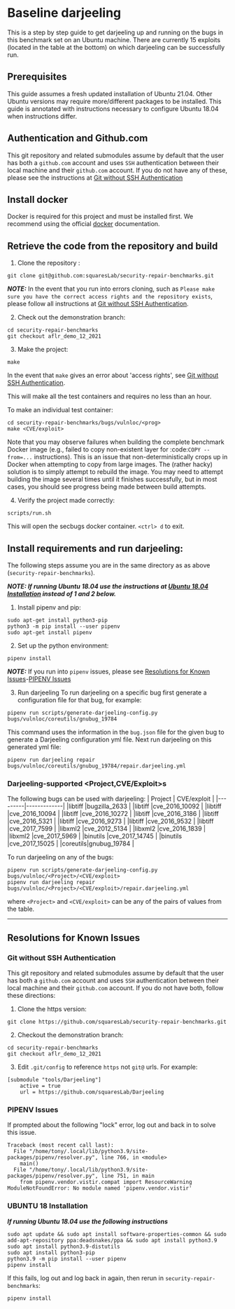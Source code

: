 # Baseline darjeeling
This is a step by step guide to get darjeeling up and running on the bugs in this benchmark set on an Ubuntu machine. There are currently 15 exploits (located in the table at the bottom) on which darjeeling can be successfully run. 

## Prerequisites
This guide assumes a fresh updated installation of Ubuntu 21.04. Other Ubuntu versions
may require more/different packages to be installed. This guide is annotated with
instructions necessary to configure Ubuntu 18.04 when instructions differ. 

## Authentication and Github.com
This git repository and related submodules assume by default that the user has both a `github.com` account and uses `SSH` authentication between their local machine and their `github.com` account. 
If you do not have any of these, please see the instructions at [Git without SSH Authentication](#git-without-ssh-authentication)

## Install docker
Docker is required for this project and must be installed first. We recommend using the official
[docker](https://docs.docker.com/engine/install/ubuntu/) documentation.
## Retrieve the code from the repository and build
1. Clone the repository :
~~~
git clone git@github.com:squaresLab/security-repair-benchmarks.git
~~~
***NOTE:*** In the event that you run into errors cloning, such as ```Please make sure you have the correct access rights and the repository exists```, please follow all instructions at [Git without SSH Authentication](#git-without-ssh-authentication).

2. Check out the demonstration branch:
~~~
cd security-repair-benchmarks
git checkout aflr_demo_12_2021
~~~

3. Make the project:
~~~
make
~~~
In the event that `make` gives an error about 'access rights', see [Git without SSH Authentication](#git-without-ssh-authentication).

This will make all the test containers and requires no less than an hour.

To make an individual test container: 
~~~
cd security-repair-benchmarks/bugs/vulnloc/<prog>
make <CVE/exploit>
~~~

Note that you may observe failures when building the complete benchmark Docker image
(e.g., failed to copy non-existent layer for :code:`COPY --from=...` instructions).
This is an issue that non-deterministically crops up in Docker when attempting to copy
from large images. The (rather hacky) solution is to simply attempt to rebuild the image.
You may need to attempt building the image several times until it finishes successfully,
but in most cases, you should see progress being made between build attempts.

4. Verify the project made correctly:
~~~
scripts/run.sh
~~~
This will open the secbugs docker container. `<ctrl> d` to exit.

## Install requirements and run darjeeling:
The following steps assume you are in the same directory as as above (`security-repair-benchmarks`).

***NOTE: If running Ubuntu 18.04 use the instructions at [Ubuntu 18.04 Installation](#ubuntu-18-installation) instead of 1 and 2 below.***
1. Install pipenv and pip:
~~~
sudo apt-get install python3-pip
python3 -m pip install --user pipenv
sudo apt-get install pipenv
~~~
2. Set up the python environment:
~~~
pipenv install
~~~
***NOTE:*** If you run into `pipenv` issues, please see [Resolutions for Known Issues](#resolutions-for-known-issues)-[PIPENV Issues](#pipenv-issues)

3. Run darjeeling
To run darjeeling on a specific bug first generate a configuration file for that bug, for example: 
~~~
pipenv run scripts/generate-darjeeling-config.py bugs/vulnloc/coreutils/gnubug_19784
~~~
This command uses the information in the `bug.json` file for the given bug to generate a Darjeeling 
configuration yml file. Next run darjeeling on this generated yml file:
~~~
pipenv run darjeeling repair bugs/vulnloc/coreutils/gnubug_19784/repair.darjeeling.yml
~~~
### Darjeeling-supported <Project,CVE/Exploit>s
The following bugs can be used with darjeeling:
| Project | CVE/exploit |
|---------|-------------|
|libtiff  |bugzilla_2633    |
|libtiff  |cve_2016_10092   |
|libtiff  |cve_2016_10094   |
|libtiff  |cve_2016_10272   |
|libtiff  |cve_2016_3186    |
|libtiff  |cve_2016_5321    |
|libtiff  |cve_2016_9273    |
|libtiff  |cve_2016_9532    |
|libtiff  |cve_2017_7599    |
|libxml2  |cve_2012_5134    |
|libxml2  |cve_2016_1839    |
|libxml2  |cve_2017_5969    |
|binutils |cve_2017_14745   |
|binutils |cve_2017_15025   | 
|coreutils|gnubug_19784     |

To run darjeeling on any of the bugs:
~~~
pipenv run scripts/generate-darjeeling-config.py bugs/vulnloc/<Project>/<CVE/exploit>
pipenv run darjeeling repair bugs/vulnloc/<Project>/<CVE/exploit>/repair.darjeeling.yml
~~~
where `<Project>` and `<CVE/exploit>` can be any of the pairs of values from the table.

---
## Resolutions for Known Issues

### Git without SSH Authentication
This git repository and related submodules assume by default that the user has both a `github.com` account and uses `SSH` authentication between their local machine and their `github.com` account. 
If you do not have both, follow these directions:

1. Clone the https version: 
~~~
git clone https://github.com/squaresLab/security-repair-benchmarks.git
~~~
2. Checkout the demonstration branch:
~~~
cd security-repair-benchmarks
git checkout aflr_demo_12_2021
~~~
3. Edit `.git/config` to reference `https` not `git@` urls.
For example:
~~~
[submodule "tools/Darjeeling"]
	active = true
	url = https://github.com/squaresLab/Darjeeling
~~~

### PIPENV Issues 
If prompted about the following "lock" error, log out and back in to solve this issue.
~~~
Traceback (most recent call last):
  File "/home/tony/.local/lib/python3.9/site-packages/pipenv/resolver.py", line 766, in <module>
    main()
  File "/home/tony/.local/lib/python3.9/site-packages/pipenv/resolver.py", line 751, in main
    from pipenv.vendor.vistir.compat import ResourceWarning
ModuleNotFoundError: No module named 'pipenv.vendor.vistir'
~~~


### UBUNTU 18 Installation 

***If running Ubuntu 18.04 use the following instructions***
~~~
sudo apt update && sudo apt install software-properties-common && sudo add-apt-repository ppa:deadsnakes/ppa && sudo apt install python3.9
sudo apt install python3.9-distutils
sudo apt install python3-pip
python3.9 -m pip install --user pipenv
pipenv install
~~~
If this fails, log out and log back in again, then rerun in `security-repair-benchmarks`:
~~~
pipenv install
~~~
